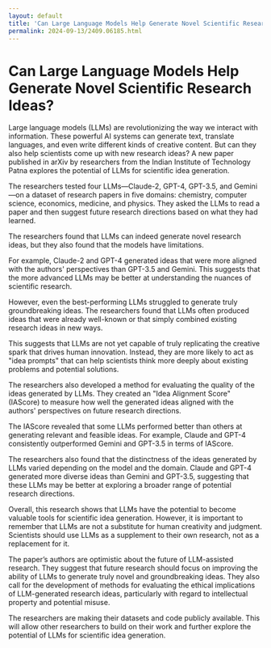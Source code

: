 ```yaml
---
layout: default
title: 'Can Large Language Models Help Generate Novel Scientific Research Ideas?'
permalink: 2024-09-13/2409.06185.html
---
```

# Can Large Language Models Help Generate Novel Scientific Research Ideas?

Large language models (LLMs) are revolutionizing the way we interact with information. These powerful AI systems can generate text, translate languages, and even write different kinds of creative content. But can they also help scientists come up with new research ideas? A new paper published in arXiv by researchers from the Indian Institute of Technology Patna explores the potential of LLMs for scientific idea generation.

The researchers tested four LLMs—Claude-2, GPT-4, GPT-3.5, and Gemini—on a dataset of research papers in five domains: chemistry, computer science, economics, medicine, and physics. They asked the LLMs to read a paper and then suggest future research directions based on what they had learned.

The researchers found that LLMs can indeed generate novel research ideas, but they also found that the models have limitations.

For example, Claude-2 and GPT-4 generated ideas that were more aligned with the authors' perspectives than GPT-3.5 and Gemini. This suggests that the more advanced LLMs may be better at understanding the nuances of scientific research.

However, even the best-performing LLMs struggled to generate truly groundbreaking ideas. The researchers found that LLMs often produced ideas that were already well-known or that simply combined existing research ideas in new ways.

This suggests that LLMs are not yet capable of truly replicating the creative spark that drives human innovation. Instead, they are more likely to act as "idea prompts" that can help scientists think more deeply about existing problems and potential solutions.

The researchers also developed a method for evaluating the quality of the ideas generated by LLMs. They created an "Idea Alignment Score" (IAScore) to measure how well the generated ideas aligned with the authors' perspectives on future research directions.

The IAScore revealed that some LLMs performed better than others at generating relevant and feasible ideas. For example, Claude and GPT-4 consistently outperformed Gemini and GPT-3.5 in terms of IAScore.

The researchers also found that the distinctness of the ideas generated by LLMs varied depending on the model and the domain. Claude and GPT-4 generated more diverse ideas than Gemini and GPT-3.5, suggesting that these LLMs may be better at exploring a broader range of potential research directions.

Overall, this research shows that LLMs have the potential to become valuable tools for scientific idea generation. However, it is important to remember that LLMs are not a substitute for human creativity and judgment. Scientists should use LLMs as a supplement to their own research, not as a replacement for it.

The paper’s authors are optimistic about the future of LLM-assisted research. They suggest that future research should focus on improving the ability of LLMs to generate truly novel and groundbreaking ideas. They also call for the development of methods for evaluating the ethical implications of LLM-generated research ideas, particularly with regard to intellectual property and potential misuse.

The researchers are making their datasets and code publicly available. This will allow other researchers to build on their work and further explore the potential of LLMs for scientific idea generation.
